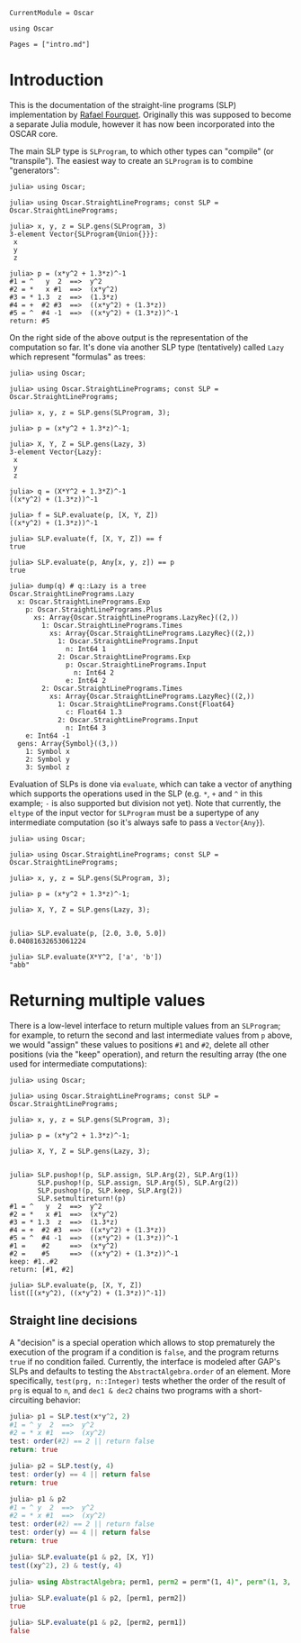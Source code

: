 ```@meta
CurrentModule = Oscar
```

```@setup oscar
using Oscar
```

```@contents
Pages = ["intro.md"]
```


# Introduction

This is the documentation of the straight-line programs (SLP) implementation by
[Rafael Fourquet](https://github.com/rfourquet). Originally this was supposed
to become a separate Julia module, however it has now been incorporated into
the OSCAR core.

The main SLP type is `SLProgram`, to which other types can "compile" (or
"transpile"). The easiest way to create an `SLProgram` is to combine
"generators":

```jldoctest
julia> using Oscar;

julia> using Oscar.StraightLinePrograms; const SLP = Oscar.StraightLinePrograms;

julia> x, y, z = SLP.gens(SLProgram, 3)
3-element Vector{SLProgram{Union{}}}:
 x
 y
 z

julia> p = (x*y^2 + 1.3*z)^-1
#1 = ^   y  2  ==>  y^2
#2 = *   x #1  ==>  (x*y^2)
#3 = * 1.3  z  ==>  (1.3*z)
#4 = +  #2 #3  ==>  ((x*y^2) + (1.3*z))
#5 = ^  #4 -1  ==>  ((x*y^2) + (1.3*z))^-1
return: #5
```

On the right side of the above output is the representation of the computation
so far. It's done via another SLP type (tentatively) called `Lazy` which
represent "formulas" as trees:

```jldoctest
julia> using Oscar;

julia> using Oscar.StraightLinePrograms; const SLP = Oscar.StraightLinePrograms;

julia> x, y, z = SLP.gens(SLProgram, 3);

julia> p = (x*y^2 + 1.3*z)^-1;

julia> X, Y, Z = SLP.gens(Lazy, 3)
3-element Vector{Lazy}:
 x
 y
 z

julia> q = (X*Y^2 + 1.3*Z)^-1
((x*y^2) + (1.3*z))^-1

julia> f = SLP.evaluate(p, [X, Y, Z])
((x*y^2) + (1.3*z))^-1

julia> SLP.evaluate(f, [X, Y, Z]) == f
true

julia> SLP.evaluate(p, Any[x, y, z]) == p
true

julia> dump(q) # q::Lazy is a tree
Oscar.StraightLinePrograms.Lazy
  x: Oscar.StraightLinePrograms.Exp
    p: Oscar.StraightLinePrograms.Plus
      xs: Array{Oscar.StraightLinePrograms.LazyRec}((2,))
        1: Oscar.StraightLinePrograms.Times
          xs: Array{Oscar.StraightLinePrograms.LazyRec}((2,))
            1: Oscar.StraightLinePrograms.Input
              n: Int64 1
            2: Oscar.StraightLinePrograms.Exp
              p: Oscar.StraightLinePrograms.Input
                n: Int64 2
              e: Int64 2
        2: Oscar.StraightLinePrograms.Times
          xs: Array{Oscar.StraightLinePrograms.LazyRec}((2,))
            1: Oscar.StraightLinePrograms.Const{Float64}
              c: Float64 1.3
            2: Oscar.StraightLinePrograms.Input
              n: Int64 3
    e: Int64 -1
  gens: Array{Symbol}((3,))
    1: Symbol x
    2: Symbol y
    3: Symbol z
```

Evaluation of SLPs is done via `evaluate`, which can take a vector of
anything which supports the operations used in the SLP (e.g. `*`, `+` and `^`
in this example; `-` is also supported but division not yet).
Note that currently, the `eltype` of the input vector for `SLProgram`
must be a supertype of any intermediate computation (so it's always safe to
pass a `Vector{Any}`).

```jldoctest
julia> using Oscar;

julia> using Oscar.StraightLinePrograms; const SLP = Oscar.StraightLinePrograms;

julia> x, y, z = SLP.gens(SLProgram, 3);

julia> p = (x*y^2 + 1.3*z)^-1;

julia> X, Y, Z = SLP.gens(Lazy, 3);


julia> SLP.evaluate(p, [2.0, 3.0, 5.0])
0.04081632653061224

julia> SLP.evaluate(X*Y^2, ['a', 'b'])
"abb"
```

# Returning multiple values

There is a low-level interface to return multiple values from an `SLProgram`;
for example, to return the second and last intermediate values from `p`
above, we would "assign" these values to positions `#1` and `#2`,
delete all other positions (via the "keep" operation), and return the
resulting array (the one used for intermediate computations):

```jldoctest
julia> using Oscar;

julia> using Oscar.StraightLinePrograms; const SLP = Oscar.StraightLinePrograms;

julia> x, y, z = SLP.gens(SLProgram, 3);

julia> p = (x*y^2 + 1.3*z)^-1;

julia> X, Y, Z = SLP.gens(Lazy, 3);


julia> SLP.pushop!(p, SLP.assign, SLP.Arg(2), SLP.Arg(1))
       SLP.pushop!(p, SLP.assign, SLP.Arg(5), SLP.Arg(2))
       SLP.pushop!(p, SLP.keep, SLP.Arg(2))
       SLP.setmultireturn!(p)
#1 = ^   y  2  ==>  y^2
#2 = *   x #1  ==>  (x*y^2)
#3 = * 1.3  z  ==>  (1.3*z)
#4 = +  #2 #3  ==>  ((x*y^2) + (1.3*z))
#5 = ^  #4 -1  ==>  ((x*y^2) + (1.3*z))^-1
#1 =    #2     ==>  (x*y^2)
#2 =    #5     ==>  ((x*y^2) + (1.3*z))^-1
keep: #1..#2
return: [#1, #2]

julia> SLP.evaluate(p, [X, Y, Z])
list([(x*y^2), ((x*y^2) + (1.3*z))^-1])
```

## Straight line decisions

A "decision" is a special operation which allows to stop prematurely the
execution of the program if a condition is `false`, and the program returns
`true` if no condition failed.
Currently, the interface is modeled after GAP's SLPs and defaults to testing
the `AbstractAlgebra.order` of an element. More specifically,
`test(prg, n::Integer)` tests whether the order of the result of `prg` is
equal to `n`, and `dec1 & dec2` chains two programs with a short-circuiting
behavior:

```julia
julia> p1 = SLP.test(x*y^2, 2)
#1 = ^ y  2  ==>  y^2
#2 = * x #1  ==>  (xy^2)
test: order(#2) == 2 || return false
return: true

julia> p2 = SLP.test(y, 4)
test: order(y) == 4 || return false
return: true

julia> p1 & p2
#1 = ^ y  2  ==>  y^2
#2 = * x #1  ==>  (xy^2)
test: order(#2) == 2 || return false
test: order(y) == 4 || return false
return: true

julia> SLP.evaluate(p1 & p2, [X, Y])
test((xy^2), 2) & test(y, 4)

julia> using AbstractAlgebra; perm1, perm2 = perm"(1, 4)", perm"(1, 3, 4, 2)";

julia> SLP.evaluate(p1 & p2, [perm1, perm2])
true

julia> SLP.evaluate(p1 & p2, [perm2, perm1])
false
```


